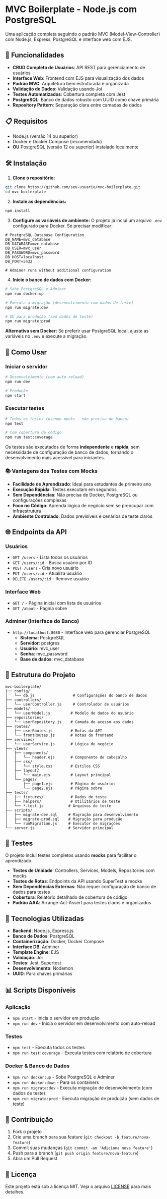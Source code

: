 # MVC Boilerplate - Node.js com PostgreSQL

Uma aplicação completa seguindo o padrão MVC (Model-View-Controller) com Node.js, Express, PostgreSQL e interface web com EJS.

## 🚀 Funcionalidades

- **CRUD Completo de Usuários**: API REST para gerenciamento de usuários
- **Interface Web**: Frontend com EJS para visualização dos dados
- **Padrão MVC**: Arquitetura bem estruturada e organizada
- **Validação de Dados**: Validação usando Joi
- **Testes Automatizados**: Cobertura completa com Jest
- **PostgreSQL**: Banco de dados robusto com UUID como chave primária
- **Repository Pattern**: Separação clara entre camadas de dados

## 📋 Requisitos

- Node.js (versão 14 ou superior)
- Docker e Docker Compose (recomendado)
- **OU** PostgreSQL (versão 12 ou superior) instalado localmente

## 🛠️ Instalação

1. **Clone o repositório:**
```bash
git clone https://github.com/seu-usuario/mvc-boilerplate.git
cd mvc-boilerplate
```

2. **Instale as dependências:**
```bash
npm install
```

3. **Configure as variáveis de ambiente:**
O projeto já inclui um arquivo `.env` configurado para Docker. Se precisar modificar:
```env
# PostgreSQL Database Configuration
DB_NAME=mvc_database
DB_DATABASE=mvc_database
DB_USER=mvc_user
DB_PASSWORD=mvc_password
DB_HOST=localhost
DB_PORT=5432

# Adminer runs without additional configuration
```

4. **Inicie o banco de dados com Docker:**
```bash
# Sobe PostgreSQL e Adminer
npm run docker:up

# Executa a migração (desenvolvimento com dados de teste)
npm run migrate:dev

# OU para produção (sem dados de teste)
npm run migrate:prod
```

**Alternativa sem Docker:**
Se preferir usar PostgreSQL local, ajuste as variáveis no `.env` e execute a migração.

## 🎯 Como Usar

### Iniciar o servidor
```bash
# Desenvolvimento (com auto-reload)
npm run dev

# Produção
npm start
```

### Executar testes
```bash
# Todos os testes (usando mocks - não precisa de banco)
npm test

# Com cobertura de código
npm run test:coverage
```

Os testes são executados de forma **independente** e **rápida**, sem necessidade de configuração de banco de dados, tornando o desenvolvimento mais acessível para iniciantes.

### 📚 Vantagens dos Testes com Mocks

- **Facilidade de Aprendizado**: Ideal para estudantes de primeiro ano
- **Execução Rápida**: Testes executam em segundos 
- **Sem Dependências**: Não precisa de Docker, PostgreSQL ou configurações complexas
- **Foco no Código**: Aprenda lógica de negócio sem se preocupar com infraestrutura
- **Ambiente Controlado**: Dados previsíveis e cenários de teste claros

## 🌐 Endpoints da API

### Usuários
- `GET /users` - Lista todos os usuários
- `GET /users/:id` - Busca usuário por ID
- `POST /users` - Cria novo usuário
- `PUT /users/:id` - Atualiza usuário
- `DELETE /users/:id` - Remove usuário

### Interface Web
- `GET /` - Página inicial com lista de usuários
- `GET /about` - Página sobre

### Adminer (Interface do Banco)
- `http://localhost:8080` - Interface web para gerenciar PostgreSQL
  - **Sistema**: PostgreSQL
  - **Servidor**: postgres
  - **Usuário**: mvc_user
  - **Senha**: mvc_password
  - **Base de dados**: mvc_database

## 📁 Estrutura do Projeto

```
mvc-boilerplate/
├── config/
│   └── db.js                 # Configurações do banco de dados
├── controllers/
│   └── userController.js     # Controlador de usuários
├── models/
│   └── userModel.js         # Modelo de dados do usuário
├── repositories/
│   └── userRepository.js    # Camada de acesso aos dados
├── routes/
│   ├── userRoutes.js        # Rotas da API
│   └── frontRoutes.js       # Rotas do frontend
├── services/
│   └── userService.js       # Lógica de negócio
├── views/
│   ├── components/
│   │   └── header.ejs       # Componente de cabeçalho
│   ├── css/
│   │   └── style.css        # Estilos CSS
│   ├── layout/
│   │   └── main.ejs         # Layout principal
│   └── pages/
│       ├── page1.ejs        # Página de usuários
│       └── page2.ejs        # Página sobre
├── tests/
│   ├── fixtures/            # Dados de teste
│   ├── helpers/             # Utilitários de teste
│   └── *.test.js           # Arquivos de teste
├── scripts/
│   ├── migrate-dev.sql     # Migração para desenvolvimento
│   ├── migrate-prod.sql    # Migração para produção
│   └── runMigration.js     # Executor de migrações
└── server.js               # Servidor principal
```

## 🧪 Testes

O projeto inclui testes completos usando **mocks** para facilitar o aprendizado:

- **Testes de Unidade**: Controllers, Services, Models, Repositories com mocks
- **Testes de Rotas**: Endpoints da API usando SuperTest e mocks
- **Sem Dependências Externas**: Não requer configuração de banco de dados para testes
- **Cobertura**: Relatório detalhado de cobertura de código
- **Padrão AAA**: Arrange-Act-Assert para testes claros e organizados

## 🔧 Tecnologias Utilizadas

- **Backend**: Node.js, Express.js
- **Banco de Dados**: PostgreSQL
- **Containerização**: Docker, Docker Compose
- **Interface DB**: Adminer
- **Template Engine**: EJS
- **Validação**: Joi
- **Testes**: Jest, Supertest
- **Desenvolvimento**: Nodemon
- **UUID**: Para chaves primárias

## 📊 Scripts Disponíveis

### Aplicação
- `npm start` - Inicia o servidor em produção
- `npm run dev` - Inicia o servidor em desenvolvimento com auto-reload

### Testes
- `npm test` - Executa todos os testes
- `npm run test:coverage` - Executa testes com relatório de cobertura

### Docker & Banco de Dados
- `npm run docker:up` - Sobe PostgreSQL e Adminer
- `npm run docker:down` - Para os containers
- `npm run migrate:dev` - Executa migração de desenvolvimento (com dados de teste)
- `npm run migrate:prod` - Executa migração de produção (sem dados de teste)

## 🤝 Contribuição

1. Fork o projeto
2. Crie uma branch para sua feature (`git checkout -b feature/nova-feature`)
3. Commit suas mudanças (`git commit -am 'Adiciona nova feature'`)
4. Push para a branch (`git push origin feature/nova-feature`)
5. Abra um Pull Request

## 📄 Licença

Este projeto está sob a licença MIT. Veja o arquivo [LICENSE](LICENSE) para mais detalhes.
